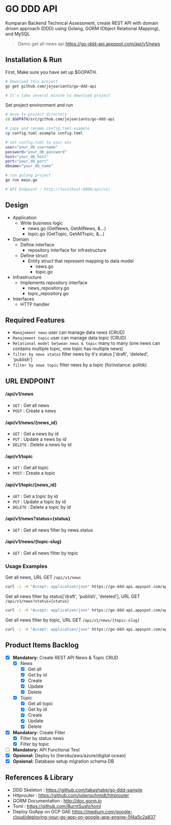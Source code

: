 # GO DDD API

Kumparan Backend Technical Assessment, create REST API with domain driven approach (DDD) using Golang, GORM (Object Relational Mapping), and MySQL

> Demo get all news api https://go-ddd-api.appspot.com/api/v1/news

## Installation & Run

First, Make sure you have set up \$GOPATH.

```bash
# Download this project
go get github.com/jojoarianto/go-ddd-api

# It's take several minute to download project
```

Set project environment and run

```bash
# move to project directory
cd $GOPATH/src/github.com/jojoarianto/go-ddd-api

# copy and rename config.toml.example
cp config.toml.example config.toml

# set config.toml to your env
user="your_db_username"
password="your_db_password"
host="your_db_host"
port="your_db_port"
dbname="your_db_name"

# run golang project
go run main.go

# API Endpoint : http://localhost:8000/api/v1/
```

## Design

- Application
  - Write business logic
    - news.go (GetNews, GetAllNews, &...)
    - topic.go (GetTopic, GetAllTopic, &...)
- Domain
  - Define interface
    - repository interface for infrastructure
  - Define struct
    - Entity struct that represent mapping to data model
      - news.go
      - topic.go
- Infrastructure
  - Implements repository interface
    - news_repository.go
    - topic_repository.go
- Interfaces
  - HTTP handler

## Required Features

- `Manajement news` user can manage data news (CRUD)
- `Manajement topic` user can manage data topic (CRUD)
- `Relational model betwean news & topic` many to many (one news can contains multiple topic, one topic has multiple news)
- `filter by news status` filter news by it's status ['draft', 'deleted', 'publish']
- `filter by news topic` filter news by a topic (forinstance: politik)

## URL ENDPOINT

#### /api/v1/news

- `GET` : Get all news
- `POST` : Create a news

#### /api/v1/news/{news_id}

- `GET` : Get a news by id
- `PUT` : Update a news by id
- `DELETE` : Delete a news by id

#### /api/v1/topic

- `GET` : Get all topic
- `POST` : Create a topic

#### /api/v1/topic/{news_id}

- `GET` : Get a topic by id
- `PUT` : Update a topic by id
- `DELETE` : Delete a topic by id

#### /api/v1/news?status={status}

- `GET` : Get all news filter by news.status

#### /api/v1/news/{topic-slug}

- `GET` : Get all news filter by topic

### Usage Examples

Get all news, URL GET `/api/v1/news`

```bash
curl -i -H "Accept: application/json" https://go-ddd-api.appspot.com/api/v1/news
```

Get all news filter by status['draft', 'publish', 'deleted'], URL GET `/api/v1/news?status={status}`

```bash
curl -i -H "Accept: application/json" https://go-ddd-api.appspot.com/api/v1/news?status=draft
```

Get all news filter by topic, URL GET `/api/v1/news/{topic-slug}`

```bash
curl -i -H "Accept: application/json" https://go-ddd-api.appspot.com/api/v1/news/berita
```

## Product Items Backlog

- [x] **Mandatory:** Create REST API News & Topic CRUD
  - [x] News
    - [x] Get all
    - [x] Get by id
    - [x] Create
    - [x] Update
    - [x] Delete
  - [x] Topic
    - [x] Get all topic
    - [x] Get by id
    - [x] Create
    - [x] Update
    - [x] Delete
- [x] **Mandatory:** Create Filter
  - [x] Filter by status news
  - [x] Filter by topic
- [ ] **Mandatory:** API Functional Test
- [x] **Opsional:** Deploy to (heroku/aws/azure/digital ocean)
- [x] **Opsional:** Database setup migration schema DB

## References & Library

- DDD Skeleton : https://github.com/takashabe/go-ddd-sample
- Httprouter : https://github.com/julienschmidt/httprouter
- GORM Documentation : http://doc.gorm.io
- Toml : https://github.com/BurntSushi/toml
- Deploy GoApp on GCP GAE https://medium.com/google-cloud/deploying-your-go-app-on-google-app-engine-5f4a5c2a837
